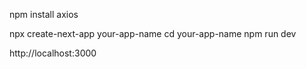 npm install axios

npx create-next-app your-app-name
cd your-app-name
npm run dev

http://localhost:3000

